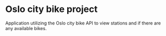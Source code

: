 # Oslo city bike project
Application utilizing the Oslo city bike API to view stations and if there are any available bikes. <br/>
